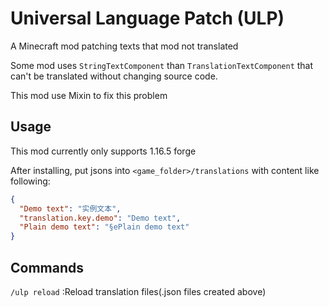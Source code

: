 # Universal Language Patch (ULP)

A Minecraft mod patching texts that mod not translated

Some mod uses `StringTextComponent` than `TranslationTextComponent` that can't be translated without changing source
code.

This mod use Mixin to fix this problem

## Usage

This mod currently only supports 1.16.5 forge

After installing, put jsons into `<game_folder>/translations` with content like following:

```json
{
  "Demo text": "实例文本",
  "translation.key.demo": "Demo text",
  "Plain demo text": "§ePlain demo text"
}
```

## Commands

`/ulp reload` :Reload translation files(.json files created above)
